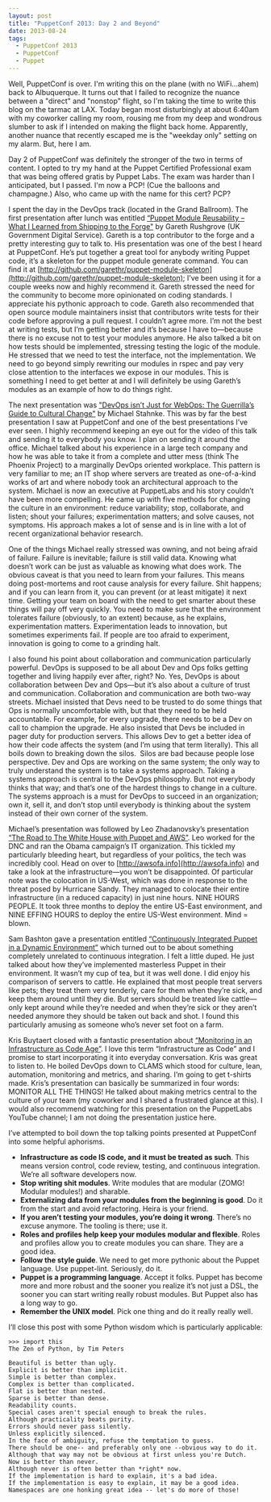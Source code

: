 ```yaml
---
layout: post
title: "PuppetConf 2013: Day 2 and Beyond"
date: 2013-08-24
tags:
  - PuppetConf 2013
  - PuppetConf
  - Puppet
---
```


Well, PuppetConf is over. I'm writing this on the plane (with no WiFi...ahem) back to Albuquerque. It turns out that I failed to recognize the nuance between a "direct" and "nonstop" flight, so I'm taking the time to write this blog on the tarmac at LAX. Today began most disturbingly at about 6:40am with my coworker calling my room, rousing me from my deep and wondrous slumber to ask if I intended on making the flight back home. Apparently, another nuance that recently escaped me is the "weekday only" setting on my alarm. But, here I am.

Day 2 of PuppetConf was definitely the stronger of the two in terms of content. I opted to try my hand at the Puppet Certified Professional exam that was being offered gratis by Puppet Labs. The exam was harder than I anticipated, but I passed. I'm now a PCP! (Cue the balloons and champagne.) Also, who came up with the name for this cert? PCP?

I spent the day in the DevOps track (located in the Grand Ballroom). The first presentation after lunch was entitled [“Puppet Module Reusability – What I Learned from Shipping to the Forge"](http://sched.co/15aK64K) by Gareth Rushgrove (UK Government Digital Service). Gareth is a top contributor to the forge and a pretty interesting guy to talk to. His presentation was one of the best I heard at PuppetConf. He’s put together a great tool for anybody writing Puppet code, it’s a skeleton for the puppet module generate command. You can find it at [http://github.com/garethr/puppet-module-skeleton](http://github.com/garethr/puppet-module-skeleton); I’ve been using it for a couple weeks now and highly recommend it. Gareth stressed the need for the community to become more opinionated on coding standards. I appreciate his pythonic approach to code. Gareth also recommended that open source module maintainers insist that contributors write tests for their code before approving a pull request. I couldn’t agree more. I’m not the best at writing tests, but I’m getting better and it’s because I have to—because there is no excuse not to test your modules anymore. He also talked a bit on how tests should be implemented, stressing testing the logic of the module. He stressed that we need to test the interface, not the implementation. We need to go beyond simply rewriting our modules in rspec and pay very close attention to the interfaces we expose in our modules. This is something I need to get better at and I will definitely be using Gareth’s modules as an example of how to do things right.

The next presentation was ["DevOps isn’t Just for WebOps: The Guerrilla’s Guide to Cultural Change"](http://sched.co/11MrQl6) by Michael Stahnke. This was by far the best presentation I saw at PuppetConf and one of the best presentations I’ve ever seen. I highly recommend keeping an eye out for the video of this talk and sending it to everybody you know. I plan on sending it around the office. Michael talked about his experience in a large tech company and how he was able to take it from a complete and utter mess (think The Phoenix Project) to a marginally DevOps oriented workplace. This pattern is very familiar to me; an IT shop where servers are treated as one-of-a-kind works of art and where nobody took an architectural approach to the system. Michael is now an executive at PuppetLabs and his story couldn’t have been more compelling. He came up with five methods for changing the culture in an environment: reduce variability; stop, collaborate, and listen; shout your failures; experimentation matters; and solve causes, not symptoms. His approach makes a lot of sense and is in line with a lot of recent organizational behavior research.

One of the things Michael really stressed was owning, and not being afraid of failure. Failure is inevitable; failure is still valid data. Knowing what doesn’t work can be just as valuable as knowing what does work. The obvious caveat is that you need to learn from your failures. This means doing post-mortems and root cause analysis for every failure. Shit happens; and if you can learn from it, you can prevent (or at least mitigate) it next time. Getting your team on board with the need to get smarter about these things will pay off very quickly. You need to make sure that the environment tolerates failure (obviously, to an extent) because, as he explains, experimentation matters. Experimentation leads to innovation, but sometimes experiments fail. If people are too afraid to experiment, innovation is going to come to a grinding halt.

I also found his point about collaboration and communication particularly powerful. DevOps is supposed to be all about Dev and Ops folks getting together and living happily ever after, right? No. Yes, DevOps is about collaboration between Dev and Ops—but it’s also about a culture of trust and communication. Collaboration and communication are both two-way streets. Michael insisted that Devs need to be trusted to do some things that Ops is normally uncomfortable with, but that they need to be held accountable. For example, for every upgrade, there needs to be a Dev on call to champion the upgrade. He also insisted that Devs be included in pager duty for production servers. This allows Dev to get a better idea of how their code affects the system (and I’m using that term literally). This all boils down to breaking down the silos.  Silos are bad because people lose perspective. Dev and Ops are working on the same system; the only way to truly understand the system is to take a systems approach. Taking a systems approach is central to the DevOps philosophy. But not everybody thinks that way; and that’s one of the hardest things to change in a culture. The systems approach is a must for DevOps to succeed in an organization; own it, sell it, and don’t stop until everybody is thinking about the system instead of their own corner of the system.

Michael’s presentation was followed by Leo Zhadanovsky’s presentation [“The Road to The White House with Puppet and AWS”](http://sched.co/16fsYPi). Leo worked for the DNC and ran the Obama campaign’s IT organization. This tickled my particularly bleeding heart, but regardless of your politics, the tech was incredibly cool. Head on over to [http://awsofa.info](http://awsofa.info) and take a look at the infrastructure—you won’t be disappointed. Of particular note was the colocation in US-West, which was done in response to the threat posed by Hurricane Sandy. They managed to colocate their entire infrastructure (in a reduced capacity) in just nine hours. NINE HOURS PEOPLE. It took three months to deploy the entire US-East environment, and NINE EFFING HOURS to deploy the entire US-West environment. Mind = blown.

Sam Bashton gave a presentation entitled [“Continuously Integrated Puppet in a Dynamic Environment”](http://sched.co/15azjY6) which turned out to be about something completely unrelated to continuous integration. I felt a little duped. He just talked about how they’ve implemented masterless Puppet in their environment. It wasn’t my cup of tea, but it was well done. I did enjoy his comparison of servers to cattle. He explained that most people treat servers like pets; they treat them very tenderly, care for them when they’re sick, and keep them around until they die. But servers should be treated like cattle—only kept around while they’re needed and when they’re sick or they aren’t needed anymore they should be taken out back and shot. I found this particularly amusing as someone who’s never set foot on a farm.

Kris Buytaert closed with a fantastic presentation about [“Monitoring in an Infrastructure as Code Age”](http://sched.co/11MpuTk). I love this term “Infrastructure as Code” and I promise to start incorporating it into everyday conversation. Kris was great to listen to. He boiled DevOps down to CLAMS which stood for culture, lean, automation, monitoring and metrics, and sharing. I’m going to get t-shirts made. Kris’s presentation can basically be summarized in four words: MONITOR ALL THE THINGS! He talked about making metrics central to the culture of your team (my coworker and I shared a frustrated glance at this). I would also recommend watching for this presentation on the PuppetLabs YouTube channel; I am not doing the presentation justice here.

I’ve attempted to boil down the top talking points presented at PuppetConf into some helpful aphorisms.

- **Infrastructure as code IS code, and it must be treated as such**. This means version control, code review, testing, and continuous integration. We’re all software developers now.
- **Stop writing shit modules**. Write modules that are modular (ZOMG! Modular modules!) and sharable.
- **Externalizing data from your modules from the beginning is good**. Do it from the start and avoid refactoring. Heira is your friend.
- **If you aren’t testing your modules, you’re doing it wrong**. There’s no excuse anymore. The tooling is there; use it.
- **Roles and profiles help keep your modules modular and flexible**. Roles and profiles allow you to create modules you can share. They are a good idea.
- **Follow the style guide**. We need to get more pythonic about the Puppet language. Use puppet-lint. Seriously, do it.
- **Puppet is a programming language**. Accept it folks. Puppet has become more and more robust and the sooner you realize it’s not just a DSL, the sooner you can start writing really robust modules. But Puppet also has a long way to go.
- **Remember the UNIX model**. Pick one thing and do it really really well.

I’ll close this post with some Python wisdom which is particularly applicable:

	>>> import this
	The Zen of Python, by Tim Peters
	
	Beautiful is better than ugly.
	Explicit is better than implicit.
	Simple is better than complex.
	Complex is better than complicated.
	Flat is better than nested.
	Sparse is better than dense.
	Readability counts.
	Special cases aren't special enough to break the rules.
	Although practicality beats purity.
	Errors should never pass silently.
	Unless explicitly silenced.
	In the face of ambiguity, refuse the temptation to guess.
	There should be one-- and preferably only one --obvious way to do it.
	Although that way may not be obvious at first unless you're Dutch.
	Now is better than never.
	Although never is often better than *right* now.
	If the implementation is hard to explain, it's a bad idea.
	If the implementation is easy to explain, it may be a good idea.
	Namespaces are one honking great idea -- let's do more of those!